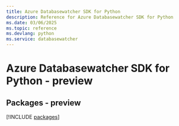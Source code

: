 ```yaml
---
title: Azure Databasewatcher SDK for Python
description: Reference for Azure Databasewatcher SDK for Python
ms.date: 03/06/2025
ms.topic: reference
ms.devlang: python
ms.service: databasewatcher
---
```

# Azure Databasewatcher SDK for Python - preview
## Packages - preview
[!INCLUDE [packages](databasewatcher-index.md)]